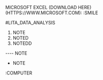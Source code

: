 MICROSOFT EXCEL (DOWNLOAD HERE)(HTTPS://WWW.MICROSOFT.COM):
:SMILE

#LITA_DATA_ANALYSIS

1. NOTE
2. NOTED
3. NOTEDD

---- NOTE
-  NOTE

:COMPUTER
